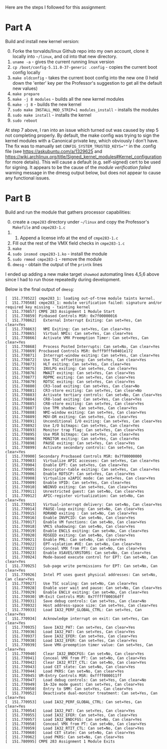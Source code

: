 Here are the steps I followed for this assignment:

# Part A
Build and install new kernel version:

0. Forke the torvalds/linux Github repo into my own account, clone it locally into `~/linux`, and cd into that new directory.
1. `uname -a` - gives the current running linux version
2. `cp /boot/config-5.11.0-37-generic .config` - copies the current boot config locally
3. `make oldconfig` - takes the current boot config into the new one (I held down the 'enter' key per the Professor's suggestion to get all the default new values)
4. `make prepare`
5. `make -j 8 modules` - builds all the new kernel modules
6. `make -j 8` - builds the new kernel
7. `sudo make INSTALL_MOD_STRIP=1 modules_install` - installs the modules
8. `sudo make install` - installs the kernel
9. `sudo reboot`

At step 7 above, I ran into an issue which turned out was caused by step 5 not completing properly. By default, the make config was trying to sign the kernel modules with a Canonical private key, which obviously I don't have. The fix was to manually set `CONFIG_SYSTEM_TRUSTED_KEYS=""` in the .config file (see https://askubuntu.com/a/1329625 and https://wiki.archlinux.org/title/Signed_kernel_modules#Kernel_configuration for more details). This will cause a default (e.g. self-signed) cert to be used for signing. It appears to be the cause of the *module verification failed* warning message in the dmesg output below, but does not appear to cause any functional issues.

# Part B
Build and run the module that gathers processor capabilities:

0. create a `cmpe283` directory under `~/linux` and copy the Professor's `Makefile` and `cmpe283-1.c`
1. 1. Append a license info at the end of `cmpe283-1.c`
2. Fill out the rest of the VMX field checks in `cmpe283-1.c`
3. `make`
4. `sudo insmod cmpe283-1.ko` - install the module
5. `sudo rmmod cmpe283-1` - remove the module
6. `dmesg` - obtain the output of the `printk` lines

I ended up adding a new make target `showmod` automating lines 4,5,6 above since I had to run those repeatedly during development.

Below is the final output of `dmesg`:

```console
[  151.770522] cmpe283_1: loading out-of-tree module taints kernel.
[  151.770568] cmpe283_1: module verification failed: signature and/or required key missing - tainting kernel
[  151.770857] CMPE 283 Assignment 1 Module Start
[  151.770859] Pinbased Controls MSR: 0x7f00000016
[  151.770862]   External Interrupt Exiting: Can set=Yes, Can clear=Yes
[  151.770863]   NMI Exiting: Can set=Yes, Can clear=Yes
[  151.770865]   Virtual NMIs: Can set=Yes, Can clear=Yes
[  151.770866]   Activate VMX Preemption Timer: Can set=Yes, Can clear=Yes
[  151.770868]   Process Posted Interrupts: Can set=No, Can clear=Yes
[  151.770869] Procbased Controls MSR: 0xfff9fffe0401e172
[  151.770871]   Interrupt-window exiting: Can set=Yes, Can clear=Yes
[  151.770872]   Use TSC offsetting: Can set=Yes, Can clear=Yes
[  151.770873]   HLT exiting: Can set=Yes, Can clear=Yes
[  151.770875]   INVLPG exiting: Can set=Yes, Can clear=Yes
[  151.770876]   MWAIT exiting: Can set=Yes, Can clear=Yes
[  151.770877]   RDPMC exiting: Can set=Yes, Can clear=Yes
[  151.770879]   RDTSC exiting: Can set=Yes, Can clear=Yes
[  151.770880]   CR3-load exiting: Can set=Yes, Can clear=No
[  151.770881]   CR3-store exiting: Can set=Yes, Can clear=No
[  151.770883]   Activate tertiary controls: Can set=No, Can clear=Yes
[  151.770884]   CR8-load exiting: Can set=Yes, Can clear=Yes
[  151.770885]   CR8-store exiting: Can set=Yes, Can clear=Yes
[  151.770887]   Use TPR shadow: Can set=Yes, Can clear=Yes
[  151.770888]   NMI-window exiting: Can set=Yes, Can clear=Yes
[  151.770889]   MOV-DR exiting: Can set=Yes, Can clear=Yes
[  151.770891]   Unconditional I/O exiting: Can set=Yes, Can clear=Yes
[  151.770892]   Use I/O bitmaps: Can set=Yes, Can clear=Yes
[  151.770893]   Monitor trap flag: Can set=Yes, Can clear=Yes
[  151.770895]   Use MSR bitmaps: Can set=Yes, Can clear=Yes
[  151.770896]   MONITOR exiting: Can set=Yes, Can clear=Yes
[  151.770898]   PAUSE exiting: Can set=Yes, Can clear=Yes
[  151.770899]   Activate secondary controls: Can set=Yes, Can clear=Yes
[  151.770900] Secondary Procbased Controls MSR: 0x7f00000000
[  151.770903]   Virtualize APIC accesses: Can set=Yes, Can clear=Yes
[  151.770904]   Enable EPT: Can set=Yes, Can clear=Yes
[  151.770905]   Descriptor-table exiting: Can set=Yes, Can clear=Yes
[  151.770906]   Enable RDTSCP: Can set=Yes, Can clear=Yes
[  151.770908]   Virtualize x2APIC mode: Can set=Yes, Can clear=Yes
[  151.770909]   Enable VPID: Can set=Yes, Can clear=Yes
[  151.770910]   WBINVD exiting: Can set=Yes, Can clear=Yes
[  151.770911]   Unrestricted guest: Can set=No, Can clear=Yes
[  151.770912]   APIC-register virtualization: Can set=No, Can clear=Yes
[  151.770913]   Virtual-interrupt delivery: Can set=No, Can clear=Yes
[  151.770914]   PAUSE-loop exiting: Can set=No, Can clear=Yes
[  151.770915]   RDRAND exiting : Can set=No, Can clear=Yes
[  151.770916]   Enable INVPCID: Can set=No, Can clear=Yes
[  151.770917]   Enable VM functions: Can set=No, Can clear=Yes
[  151.770918]   VMCS shadowing: Can set=No, Can clear=Yes
[  151.770919]   Enable ENCLS exiting: Can set=No, Can clear=Yes
[  151.770920]   RDSEED exiting: Can set=No, Can clear=Yes
[  151.770921]   Enable PML: Can set=No, Can clear=Yes
[  151.770922]   EPT-violation #VE: Can set=No, Can clear=Yes
[  151.770922]   Conceal VMX from PT: Can set=No, Can clear=Yes
[  151.770923]   Enable XSAVES/XRSTORS: Can set=No, Can clear=Yes
[  151.770924]   Mode-based execute control for EPT: Can set=No, Can clear=Yes
[  151.770925]   Sub-page write permissions for EPT: Can set=No, Can clear=Yes
[  151.770926]   Intel PT uses guest physical addresses: Can set=No, Can clear=Yes
[  151.770927]   Use TSC scaling: Can set=No, Can clear=Yes
[  151.770928]   Enable user wait and pause: Can set=No, Can clear=Yes
[  151.770929]   Enable ENCLV exiting: Can set=No, Can clear=Yes
[  151.770930] VM-Exit Controls MSR: 0x7fffff00036dff
[  151.770931]   Save debug controls: Can set=Yes, Can clear=No
[  151.770932]   Host address-space size: Can set=Yes, Can clear=Yes
[  151.770933]   Load IA32_PERF_GLOBAL_CTRL: Can set=Yes, Can clear=Yes
[  151.770934]   Acknowledge interrupt on exit: Can set=Yes, Can clear=Yes
[  151.770935]   Save IA32_PAT: Can set=Yes, Can clear=Yes
[  151.770936]   Load IA32_PAT: Can set=Yes, Can clear=Yes
[  151.770937]   Save IA32_EFER: Can set=Yes, Can clear=Yes
[  151.770938]   Load IA32_EFER: Can set=Yes, Can clear=Yes
[  151.770939]   Save VMX-preemption timer value: Can set=Yes, Can clear=Yes
[  151.770940]   Clear IA32_BNDCFGS: Can set=No, Can clear=Yes
[  151.770941]   Conceal VMX from PT: Can set=No, Can clear=Yes
[  151.770942]   Clear IA32_RTIT_CTL: Can set=No, Can clear=Yes
[  151.770943]   Load CET state: Can set=No, Can clear=Yes
[  151.770944]   Load PKRS: Can set=No, Can clear=Yes
[  151.770945] VM-Entry Controls MSR: 0xffff000011ff
[  151.770947]   Load debug controls: Can set=Yes, Can clear=No
[  151.770949]   IA-32e mode guest: Can set=Yes, Can clear=Yes
[  151.770950]   Entry to SMM: Can set=Yes, Can clear=Yes
[  151.770952]   Deactivate dual-monitor treatment: Can set=Yes, Can clear=Yes
[  151.770953]   Load IA32_PERF_GLOBAL_CTRL: Can set=Yes, Can clear=Yes
[  151.770954]   Load IA32_PAT: Can set=Yes, Can clear=Yes
[  151.770955]   Load IA32_EFER: Can set=Yes, Can clear=Yes
[  151.770957]   Load IA32_BNDCFGS: Can set=No, Can clear=Yes
[  151.770958]   Conceal VMX from PT: Can set=No, Can clear=Yes
[  151.770959]   Load IA32_RTIT_CTL: Can set=No, Can clear=Yes
[  151.770960]   Load CET state: Can set=No, Can clear=Yes
[  151.770962]   Load PKRS: Can set=No, Can clear=Yes
[  151.780995] CMPE 283 Assignment 1 Module Exits
```
